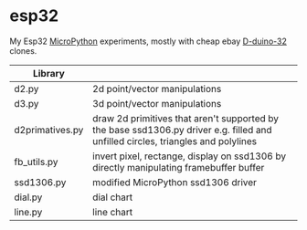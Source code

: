 # esp32
My Esp32 [MicroPython](http://micropython.org/) experiments, mostly with cheap ebay [D-duino-32](https://www.tindie.com/products/lspoplove/d-duino-32-v2arduino-and-node32-and-esp32-and-096oled/?pt=full_prod_search) clones.

| Library |  |
|---------|-------|
| d2.py | 2d point/vector manipulations |
| d3.py | 3d point/vector manipulations |
| d2primatives.py | draw 2d primitives that aren't supported by the base ssd1306.py driver e.g. filled and unfilled circles, triangles and polylines |
| fb_utils.py | invert pixel, rectange, display on ssd1306 by directly manipulating framebuffer buffer |
| ssd1306.py | modified MicroPython ssd1306 driver |
| dial.py | dial chart |
| line.py | line chart |

